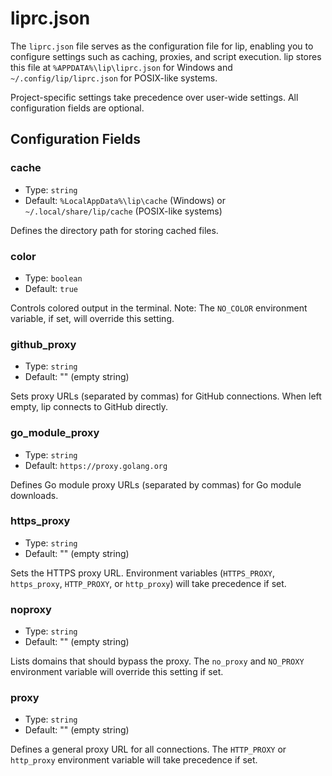 # liprc.json

The `liprc.json` file serves as the configuration file for lip, enabling you to configure settings such as caching, proxies, and script execution. lip stores this file at `%APPDATA%\lip\liprc.json` for Windows and `~/.config/lip/liprc.json` for POSIX-like systems.

Project-specific settings take precedence over user-wide settings. All configuration fields are optional.

## Configuration Fields

### cache

- Type: `string`
- Default: `%LocalAppData%\lip\cache` (Windows) or `~/.local/share/lip/cache` (POSIX-like systems)

Defines the directory path for storing cached files.

### color

- Type: `boolean`
- Default: `true`

Controls colored output in the terminal. Note: The `NO_COLOR` environment variable, if set, will override this setting.

### github_proxy

- Type: `string`
- Default: "" (empty string)

Sets proxy URLs (separated by commas) for GitHub connections. When left empty, lip connects to GitHub directly.

### go_module_proxy

- Type: `string`
- Default: `https://proxy.golang.org`

Defines Go module proxy URLs (separated by commas) for Go module downloads.

### https_proxy

- Type: `string`
- Default: "" (empty string)

Sets the HTTPS proxy URL. Environment variables (`HTTPS_PROXY`, `https_proxy`, `HTTP_PROXY`, or `http_proxy`) will take precedence if set.

### noproxy

- Type: `string`
- Default: "" (empty string)

Lists domains that should bypass the proxy. The `no_proxy` and `NO_PROXY` environment variable will override this setting if set.

### proxy

- Type: `string`
- Default: "" (empty string)

Defines a general proxy URL for all connections. The `HTTP_PROXY` or `http_proxy` environment variable will take precedence if set.
